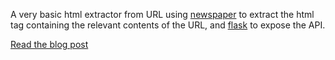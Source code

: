 A very basic html extractor from URL using [newspaper](https://github.com/codelucas/newspaper) to extract the html tag containing the relevant contents of the URL, and [flask](http://flask.pocoo.org/) to expose the API.

[Read the blog post](http://bitwiser.in/2016/06/09/make-a-pocket-app-like-html-parser-using-python.html)
